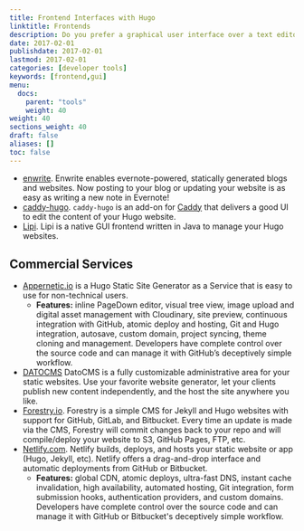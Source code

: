 ```yaml
---
title: Frontend Interfaces with Hugo
linktitle: Frontends
description: Do you prefer a graphical user interface over a text editor? Give these frontends a try.
date: 2017-02-01
publishdate: 2017-02-01
lastmod: 2017-02-01
categories: [developer tools]
keywords: [frontend,gui]
menu:
  docs:
    parent: "tools"
    weight: 40
weight: 40
sections_weight: 40
draft: false
aliases: []
toc: false
---
```


* [enwrite](https://github.com/zzamboni/enwrite). Enwrite enables evernote-powered, statically generated blogs and websites. Now posting to your blog or updating your website is as easy as writing a new note in Evernote!
* [caddy-hugo](https://github.com/hacdias/caddy-hugo). `caddy-hugo` is an add-on for [Caddy](https://caddyserver.com/) that delivers a good UI to edit the content of your Hugo website.
* [Lipi](https://github.com/SohanChy/Lipi). Lipi is a native GUI frontend written in Java to manage your Hugo websites.


## Commercial Services

* [Appernetic.io](https://appernetic.io) is a Hugo Static Site Generator as a Service that is easy to use for non-technical users.
    * **Features:** inline PageDown editor, visual tree view, image upload and digital asset management with Cloudinary, site preview, continuous integration with GitHub, atomic deploy and hosting, Git and Hugo integration, autosave, custom domain, project syncing, theme cloning and management. Developers have complete control over the source code and can manage it with GitHub’s deceptively simple workflow.
* [DATOCMS](https://www.datocms.com) DatoCMS is a fully customizable administrative area for your static websites. Use your favorite website generator, let your clients publish new content independently, and the host the site anywhere you like.
* [Forestry.io](https://forestry.io/). Forestry is a simple CMS for Jekyll and Hugo websites with support for GitHub, GitLab, and Bitbucket. Every time an update is made via the CMS, Forestry will commit changes back to your repo and will compile/deploy your website to S3, GitHub Pages, FTP, etc.
* [Netlify.com](https://www.netlify.com). Netlify builds, deploys, and hosts your static website or app (Hugo, Jekyll, etc). Netlify offers a drag-and-drop interface and automatic deployments from GitHub or Bitbucket.
    * **Features:** global CDN, atomic deploys, ultra-fast DNS, instant cache invalidation, high availability, automated hosting, Git integration, form submission hooks, authentication providers, and custom domains. Developers have complete control over the source code and can manage it with GitHub or Bitbucket's deceptively simple workflow.
